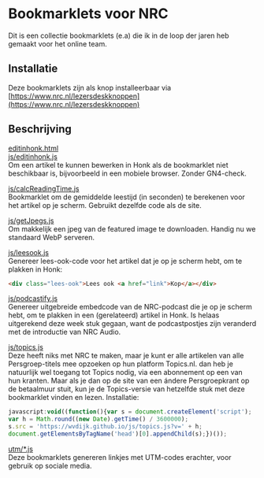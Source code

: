 # Bookmarklets voor NRC

Dit is een collectie bookmarklets (e.a) die ik in de loop der jaren heb gemaakt voor het online team.

## Installatie

Deze bookmarklets zijn als knop installeerbaar via [https://www.nrc.nl/lezersdeskknoppen](https://www.nrc.nl/lezersdeskknoppen)

## Beschrijving
[editinhonk.html](/editinhonk.html)  
[js/editinhonk.js](js/editinhonk.js])  
Om een artikel te kunnen bewerken in Honk als de bookmarklet niet beschikbaar is, bijvoorbeeld in een mobiele browser. Zonder GN4-check.

[js/calcReadingTime.js](js/calcReadingTime.js])  
Bookmarklet om de gemiddelde leestijd (in seconden) te berekenen voor het artikel op je scherm. Gebruikt dezelfde code als de site.

[js/getJpegs.js](js/getJpegs.js])  
Om makkelijk een jpeg van de featured image te downloaden. Handig nu we standaard WebP serveren.

[js/leesook.js](js/leesook.js])  
Genereer lees-ook-code voor het artikel dat je op je scherm hebt, om te plakken in Honk:
```html
<div class="lees-ook">Lees ook <a href="link">Kop</a></div>
```

[js/podcastify.js](js/podcastify.js)  
Genereer uitgebreide embedcode van de NRC-podcast die je op je scherm hebt, om te plakken in een (gerelateerd) artikel in Honk. Is helaas uitgerekend deze week stuk gegaan, want de podcastpostjes zijn veranderd met de introductie van NRC Audio.

[js/topics.js](js/topics.js)  
Deze heeft niks met NRC te maken, maar je kunt er alle artikelen van alle Persgroep-titels mee opzoeken op hun platform Topics.nl. dan heb je natuurlijk wel toegang tot Topics nodig, via een abonnement op een van hun kranten. Maar als je dan op de site van een ándere Persgroepkrant op de betaalmuur stuit, kun je de Topics-versie van hetzelfde stuk met deze bookmarklet vinden en lezen. Installatie:

```javascript
javascript:void((function(){var s = document.createElement('script');
var h = Math.round((new Date).getTime() / 3600000);
s.src = 'https://wvdijk.github.io/js/topics.js?v=' + h;
document.getElementsByTagName('head')[0].appendChild(s);})());
```

[utm/*.js](/utm/)  
Deze bookmarklets genereren linkjes met UTM-codes erachter, voor gebruik op sociale media.
